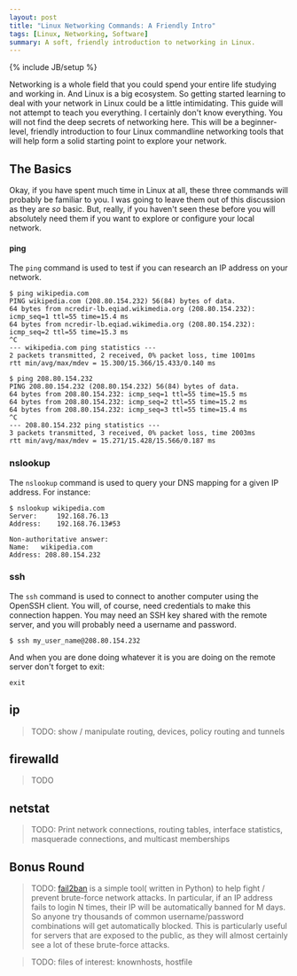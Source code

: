 ```yaml
---
layout: post
title: "Linux Networking Commands: A Friendly Intro"
tags: [Linux, Networking, Software]
summary: A soft, friendly introduction to networking in Linux.
---
```

{% include JB/setup %}

Networking is a whole field that you could spend your entire life studying and working in. And Linux is a big ecosystem. So getting started learning to deal with your network in Linux could be a little intimidating. This guide will not attempt to teach you everything. I certainly don't know everything. You will not find the deep secrets of networking here. This will be a beginner-level, friendly introduction to four Linux commandline networking tools that will help form a solid starting point to explore your network.


## The Basics

Okay, if you have spent much time in Linux at all, these three commands will probably be familiar to you. I was going to leave them out of this discussion as they are *so* basic. But, really, if you haven't seen these before you will absolutely need them if you want to explore or configure your local network.

#### ping

The `ping` command is used to test if you can research an IP address on your network.

```shell
$ ping wikipedia.com
PING wikipedia.com (208.80.154.232) 56(84) bytes of data.
64 bytes from ncredir-lb.eqiad.wikimedia.org (208.80.154.232): icmp_seq=1 ttl=55 time=15.4 ms
64 bytes from ncredir-lb.eqiad.wikimedia.org (208.80.154.232): icmp_seq=2 ttl=55 time=15.3 ms
^C
--- wikipedia.com ping statistics ---
2 packets transmitted, 2 received, 0% packet loss, time 1001ms
rtt min/avg/max/mdev = 15.300/15.366/15.433/0.140 ms

$ ping 208.80.154.232
PING 208.80.154.232 (208.80.154.232) 56(84) bytes of data.
64 bytes from 208.80.154.232: icmp_seq=1 ttl=55 time=15.5 ms
64 bytes from 208.80.154.232: icmp_seq=2 ttl=55 time=15.2 ms
64 bytes from 208.80.154.232: icmp_seq=3 ttl=55 time=15.4 ms
^C
--- 208.80.154.232 ping statistics ---
3 packets transmitted, 3 received, 0% packet loss, time 2003ms
rtt min/avg/max/mdev = 15.271/15.428/15.566/0.187 ms
```

### nslookup

The `nslookup` command is used to query your DNS mapping for a given IP address. For instance:

```shell
$ nslookup wikipedia.com
Server:		192.168.76.13
Address:	192.168.76.13#53

Non-authoritative answer:
Name:	wikipedia.com
Address: 208.80.154.232
```

### ssh

The `ssh` command is used to connect to another computer using the OpenSSH client. You will, of course, need credentials to make this connection happen. You may need an SSH key shared with the remote server, and you will probably need a username and password.

```shell
$ ssh my_user_name@208.80.154.232
```

And when you are done doing whatever it is you are doing on the remote server don't forget to exit:

```shell
exit
```


## ip

> TODO: show / manipulate routing, devices, policy routing and tunnels


## firewalld

> TODO


## netstat

> TODO: Print network connections, routing tables, interface statistics, masquerade connections, and multicast memberships


## Bonus Round

> TODO: [fail2ban](https://en.wikipedia.org/wiki/Fail2ban) is a simple tool( written in Python) to help fight / prevent brute-force network attacks. In particular, if an IP address fails to login N times, their IP will be automatically banned for M days. So anyone try thousands of common username/password combinations will get automatically blocked. This is particularly useful for servers that are exposed to the public, as they will almost certainly see a lot of these brute-force attacks.

> TODO: files of interest: knownhosts, hostfile
